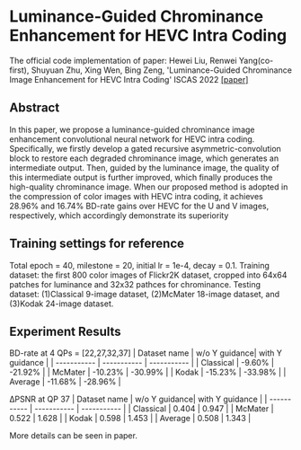 # Luminance-Guided Chrominance Enhancement for HEVC Intra Coding
The official code implementation of paper: Hewei Liu, Renwei Yang(co-first), Shuyuan Zhu, Xing Wen, Bing Zeng, 'Luminance-Guided Chrominance Image Enhancement for HEVC Intra Coding' ISCAS 2022 [[paper]](https://arxiv.org/abs/2206.05432) 

## Abstract
In this paper, we propose a luminance-guided chrominance image enhancement convolutional neural network for HEVC intra coding. Specifically, we firstly develop a gated recursive asymmetric-convolution block to restore each degraded chrominance image, which generates an intermediate output. Then, guided by the luminance image, the quality of this intermediate output is further improved, which finally produces the high-quality chrominance image. When our proposed method is adopted in the compression of color images with HEVC intra coding, it achieves 28.96\% and 16.74\% BD-rate gains over HEVC for the U and V images, respectively, which accordingly demonstrate its superiority

## Training settings for reference
Total epoch = 40, milestone = 20, initial lr = 1e-4, decay = 0.1. 
Training dataset: the first 800 color images of Flickr2K dataset, cropped into 64x64 patches for luminance and 32x32 pathces for chrominance.
Testing dataset: (1)Classical 9-image dataset, (2)McMater 18-image dataset, and (3)Kodak 24-image dataset.

## Experiment Results
BD-rate at 4 QPs = [22,27,32,37]
| Dataset name | w/o Y guidance| with Y guidance  |
| ----------- | ----------- | ----------- |
| Classical      | -9.60%       | -21.92%       |
| McMater   | -10.23%      | -30.99%       |
| Kodak      | -15.23%     | -33.98%       |
| Average   | -11.68%       | -28.96%        |

ΔPSNR at QP 37 
| Dataset name | w/o Y guidance| with Y guidance  |
| ----------- | ----------- | ----------- |
| Classical      | 0.404       | 0.947       |
| McMater   | 0.522    | 1.628      |
| Kodak      | 0.598   | 1.453     |
| Average   | 0.508      | 1.343       |

More details can be seen in paper.
